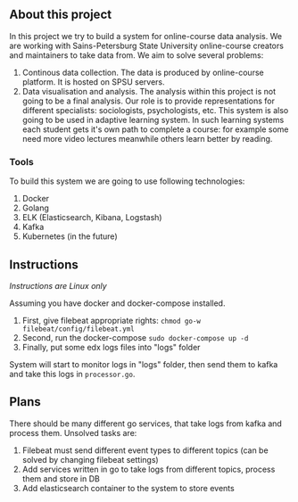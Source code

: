 ## About this project
In this project we try to build a system for online-course data analysis. We are working with Sains-Petersburg State University online-course creators and maintainers to take data from. We aim to solve several problems:
1. Continous data collection. The data is produced by online-course platform. It is hosted on SPSU servers.
2. Data visualisation and analysis.
The analysis within this project is not going to be a final analysis. Our role is to provide representations for different specialists: sociologists, psychologists, etc. 
This system is also going to be used in adaptive learning system. In such learning systems each student gets it's own path to complete a course: for example some need more video lectures meanwhile others learn better by reading.

### Tools
To build this system we are going to use following technologies:
1. Docker
2. Golang
3. ELK (Elasticsearch, Kibana, Logstash)
4. Kafka
5. Kubernetes (in the future)

## Instructions
*Instructions are Linux only*

Assuming you have docker and docker-compose installed.
1. First, give filebeat appropriate rights:
``chmod go-w filebeat/config/filebeat.yml ``
2. Second, run the docker-compose
``sudo docker-compose up -d``
3. Finally, put some edx logs files into "logs" folder

System will start to monitor logs in "logs" folder, then send them to kafka and take this logs in ``processor.go``.

## Plans
There should be many different go services, that take logs from kafka and process them. Unsolved tasks are:
1. Filebeat must send different event types to different topics (can be solved by changing filebeat settings)
2. Add services written in go to take logs from different topics, process them and store in DB
3. Add elasticsearch container to the system to store events
